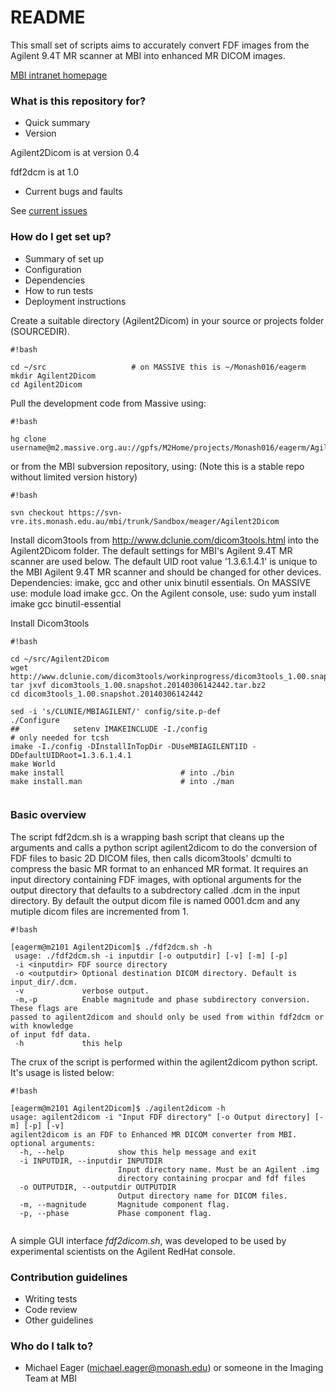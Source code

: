 # README #

This small set of scripts aims to accurately convert FDF images from the Agilent 9.4T MR scanner at MBI into enhanced MR DICOM images.

[MBI intranet homepage](https://confluence-vre.its.monash.edu.au/display/MBI/Agilent+FDF+to+Dicom+converter)

### What is this repository for? ###

* Quick summary
* Version

Agilent2Dicom is at version 0.4

fdf2dcm is at 1.0

* Current bugs and faults

See [current issues](https://confluence-vre.its.monash.edu.au/display/MBI/FDF2DCM+debugging)

### How do I get set up? ###

* Summary of set up
* Configuration
* Dependencies
* How to run tests
* Deployment instructions

Create a suitable directory (Agilent2Dicom) in your source or projects folder (SOURCEDIR).

```
#!bash

cd ~/src                   # on MASSIVE this is ~/Monash016/eagerm
mkdir Agilent2Dicom
cd Agilent2Dicom
```

Pull the development code from Massive using:

```
#!bash

hg clone username@m2.massive.org.au://gpfs/M2Home/projects/Monash016/eagerm/Agilent2Dicom/Agilent2Dicom
```

or from the MBI subversion repository, using:  (Note this is a stable repo without limited version history)

```
#!bash

svn checkout https://svn-vre.its.monash.edu.au/mbi/trunk/Sandbox/meager/Agilent2Dicom
```


Install dicom3tools from http://www.dclunie.com/dicom3tools.html into the Agilent2Dicom folder.  The default settings for MBI's Agilent 9.4T MR scanner are used below.  The default UID root value '1.3.6.1.4.1' is unique to the MBI Agilent 9.4T MR scanner and should be changed for other devices.
Dependencies: imake, gcc and other unix binutil essentials.  On MASSIVE use: module load imake gcc.  On the Agilent console, use: sudo yum install imake gcc binutil-essential

Install Dicom3tools


```
#!bash

cd ~/src/Agilent2Dicom
wget   http://www.dclunie.com/dicom3tools/workinprogress/dicom3tools_1.00.snapshot.20140306142442.tar.bz2
tar jxvf dicom3tools_1.00.snapshot.20140306142442.tar.bz2
cd dicom3tools_1.00.snapshot.20140306142442

sed -i 's/CLUNIE/MBIAGILENT/' config/site.p-def
./Configure
##            setenv IMAKEINCLUDE -I./config                              # only needed for tcsh
imake -I./config -DInstallInTopDir -DUseMBIAGILENT1ID -DDefaultUIDRoot=1.3.6.1.4.1
make World
make install                          # into ./bin
make install.man                      # into ./man
 
```

### Basic overview ###

The script fdf2dcm.sh is a wrapping bash script that cleans up the arguments and calls a python script agilent2dicom to do the conversion
of FDF files to basic 2D DICOM files, then calls dicom3tools' dcmulti to compress the basic MR format to an enhanced MR format. It requires
an input directory containing FDF images, with optional arguments for the output directory that defaults to a subdrectory called .dcm in the input directory. By default the
output dicom file is named 0001.dcm and any mutiple dicom files are incremented from 1.


```
#!bash

[eagerm@m2101 Agilent2Dicom]$ ./fdf2dcm.sh -h
 usage: ./fdf2dcm.sh -i inputdir [-o outputdir] [-v] [-m] [-p]
 -i <inputdir> FDF source directory
 -o <outputdir> Optional destination DICOM directory. Default is input_dir/.dcm.
 -v             verbose output.
 -m,-p          Enable magnitude and phase subdirectory conversion. These flags are
passed to agilent2dicom and should only be used from within fdf2dcm or with knowledge
of input fdf data.
 -h             this help
```

 
The crux of the script is performed within the agilent2dicom python script. It's usage is listed below:


```
#!bash

[eagerm@m2101 Agilent2Dicom]$ ./agilent2dicom -h
usage: agilent2dicom -i "Input FDF directory" [-o Output directory] [-m] [-p] [-v]
agilent2dicom is an FDF to Enhanced MR DICOM converter from MBI.
optional arguments:
  -h, --help            show this help message and exit
  -i INPUTDIR, --inputdir INPUTDIR
                        Input directory name. Must be an Agilent .img
                        directory containing procpar and fdf files
  -o OUTPUTDIR, --outputdir OUTPUTDIR
                        Output directory name for DICOM files.
  -m, --magnitude       Magnitude component flag.
  -p, --phase           Phase component flag.
 
```

A simple GUI interface *fdf2dicom.sh*, was developed to be used by experimental scientists on the Agilent RedHat console. 



### Contribution guidelines ###

* Writing tests
* Code review
* Other guidelines

### Who do I talk to? ###

* Michael Eager (michael.eager@monash.edu) or someone in the Imaging Team at MBI